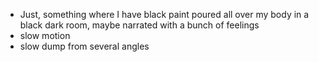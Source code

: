 
- Just, something where I have black paint poured all over my body in a black dark room, maybe narrated with a bunch of feelings
- slow motion
- slow dump from several angles
